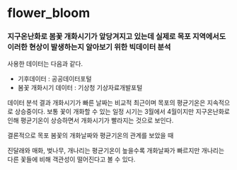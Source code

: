 # flower_bloom

### 지구온난화로 봄꽃 개화시기가 앞당겨지고 있는데 실제로 목포 지역에서도 이러한 현상이 발생하는지 알아보기 위한 빅데이터 분석

사용한 데이터는 다음과 같다.

- 기후데이터 : 공공데이터포털
- 봄꽃 개화시기 데이터 : 기상청 기상자료개발포털


데이터 분석 결과 개화시기가 빠른 날짜는 비교적 최근이며 목포의 평균기온은 지속적으로 상승중이다. 
보통 꽃이 개화할 수 있는 일정 시기는 3월에서 4월이지만 지구온난화로 인해 평균기온이 상승하면서 개화시기가 빨라지는 것으로 보인다. 

결론적으로 목포 봄꽃의 개화날짜와 평균기온의 관계를 보았을 때 

진달래와 매화, 벚나무, 개나리는 평균기온이 높을수록 개화날짜가 빠르지만 개나리는 다른 꽃들에 비해 객관성이 떨어진다고 볼 수 있다.



